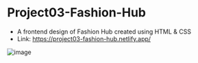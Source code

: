 # Project03-Fashion-Hub

- A frontend design of Fashion Hub created using HTML &amp; CSS
- Link: https://project03-fashion-hub.netlify.app/

![image](https://user-images.githubusercontent.com/48837703/204511862-20f8a93f-b1e9-4bbb-9a19-264fda1b8f3e.png)
